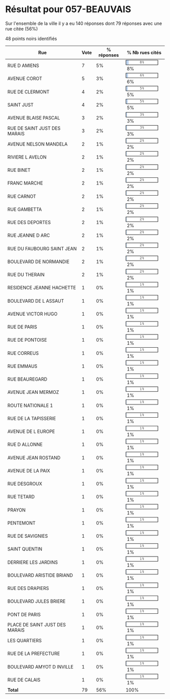 # Résultat pour 057-BEAUVAIS

Sur l'ensemble de la ville il y a eu 140 réponses dont 79 réponses avec une rue citée (56%)

48 points noirs identifiés

| Rue | Vote | % réponses | % Nb rues cités|
|-----|------|------------|----------------|
| RUE D AMIENS | 7 | 5% | <img src="../../img/bar_8.gif" />&nbsp;8%|
| AVENUE COROT | 5 | 3% | <img src="../../img/bar_6.gif" />&nbsp;6%|
| RUE DE CLERMONT | 4 | 2% | <img src="../../img/bar_5.gif" />&nbsp;5%|
| SAINT JUST | 4 | 2% | <img src="../../img/bar_5.gif" />&nbsp;5%|
| AVENUE BLAISE PASCAL | 3 | 2% | <img src="../../img/bar_3.gif" />&nbsp;3%|
| RUE DE SAINT JUST DES MARAIS | 3 | 2% | <img src="../../img/bar_3.gif" />&nbsp;3%|
| AVENUE NELSON MANDELA | 2 | 1% | <img src="../../img/bar_2.gif" />&nbsp;2%|
| RIVIERE L AVELON | 2 | 1% | <img src="../../img/bar_2.gif" />&nbsp;2%|
| RUE BINET | 2 | 1% | <img src="../../img/bar_2.gif" />&nbsp;2%|
| FRANC MARCHE | 2 | 1% | <img src="../../img/bar_2.gif" />&nbsp;2%|
| RUE CARNOT | 2 | 1% | <img src="../../img/bar_2.gif" />&nbsp;2%|
| RUE GAMBETTA | 2 | 1% | <img src="../../img/bar_2.gif" />&nbsp;2%|
| RUE DES DEPORTES | 2 | 1% | <img src="../../img/bar_2.gif" />&nbsp;2%|
| RUE JEANNE D ARC | 2 | 1% | <img src="../../img/bar_2.gif" />&nbsp;2%|
| RUE DU FAUBOURG SAINT JEAN | 2 | 1% | <img src="../../img/bar_2.gif" />&nbsp;2%|
| BOULEVARD DE NORMANDIE | 2 | 1% | <img src="../../img/bar_2.gif" />&nbsp;2%|
| RUE DU THERAIN | 2 | 1% | <img src="../../img/bar_2.gif" />&nbsp;2%|
| RESIDENCE JEANNE HACHETTE | 1 | 0% | <img src="../../img/bar_1.gif" />&nbsp;1%|
| BOULEVARD DE L ASSAUT | 1 | 0% | <img src="../../img/bar_1.gif" />&nbsp;1%|
| AVENUE VICTOR HUGO | 1 | 0% | <img src="../../img/bar_1.gif" />&nbsp;1%|
| RUE DE PARIS | 1 | 0% | <img src="../../img/bar_1.gif" />&nbsp;1%|
| RUE DE PONTOISE | 1 | 0% | <img src="../../img/bar_1.gif" />&nbsp;1%|
| RUE CORREUS | 1 | 0% | <img src="../../img/bar_1.gif" />&nbsp;1%|
| RUE EMMAUS | 1 | 0% | <img src="../../img/bar_1.gif" />&nbsp;1%|
| RUE BEAUREGARD | 1 | 0% | <img src="../../img/bar_1.gif" />&nbsp;1%|
| AVENUE JEAN MERMOZ | 1 | 0% | <img src="../../img/bar_1.gif" />&nbsp;1%|
| ROUTE NATIONALE 1 | 1 | 0% | <img src="../../img/bar_1.gif" />&nbsp;1%|
| RUE DE LA TAPISSERIE | 1 | 0% | <img src="../../img/bar_1.gif" />&nbsp;1%|
| AVENUE DE L EUROPE | 1 | 0% | <img src="../../img/bar_1.gif" />&nbsp;1%|
| RUE D ALLONNE | 1 | 0% | <img src="../../img/bar_1.gif" />&nbsp;1%|
| AVENUE JEAN ROSTAND | 1 | 0% | <img src="../../img/bar_1.gif" />&nbsp;1%|
| AVENUE DE LA PAIX | 1 | 0% | <img src="../../img/bar_1.gif" />&nbsp;1%|
| RUE DESGROUX | 1 | 0% | <img src="../../img/bar_1.gif" />&nbsp;1%|
| RUE TETARD | 1 | 0% | <img src="../../img/bar_1.gif" />&nbsp;1%|
| PRAYON | 1 | 0% | <img src="../../img/bar_1.gif" />&nbsp;1%|
| PENTEMONT | 1 | 0% | <img src="../../img/bar_1.gif" />&nbsp;1%|
| RUE DE SAVIGNIES | 1 | 0% | <img src="../../img/bar_1.gif" />&nbsp;1%|
| SAINT QUENTIN | 1 | 0% | <img src="../../img/bar_1.gif" />&nbsp;1%|
| DERRIERE LES JARDINS | 1 | 0% | <img src="../../img/bar_1.gif" />&nbsp;1%|
| BOULEVARD ARISTIDE BRIAND | 1 | 0% | <img src="../../img/bar_1.gif" />&nbsp;1%|
| RUE DES DRAPIERS | 1 | 0% | <img src="../../img/bar_1.gif" />&nbsp;1%|
| BOULEVARD JULES BRIERE | 1 | 0% | <img src="../../img/bar_1.gif" />&nbsp;1%|
| PONT DE PARIS | 1 | 0% | <img src="../../img/bar_1.gif" />&nbsp;1%|
| PLACE DE SAINT JUST DES MARAIS | 1 | 0% | <img src="../../img/bar_1.gif" />&nbsp;1%|
| LES QUARTIERS | 1 | 0% | <img src="../../img/bar_1.gif" />&nbsp;1%|
| RUE DE LA PREFECTURE | 1 | 0% | <img src="../../img/bar_1.gif" />&nbsp;1%|
| BOULEVARD AMYOT D INVILLE | 1 | 0% | <img src="../../img/bar_1.gif" />&nbsp;1%|
| RUE DE CALAIS | 1 | 0% | <img src="../../img/bar_1.gif" />&nbsp;1%|
| **Total** | 79 | 56% | 100%|
